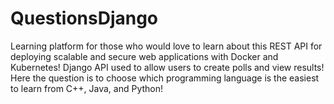 # QuestionsDjango
Learning platform for those who would love to learn about this REST API for deploying scalable and secure web applications with Docker and Kubernetes!
Django API used to allow users to create polls and view results! 
Here the question is to choose which programming language is the easiest to learn from C++, Java, and Python!
